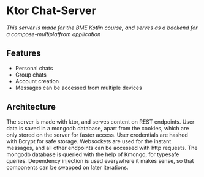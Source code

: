 # Ktor Chat-Server

_This server is made for the BME Kotlin course, and serves as a backend for a compose-multiplatfrom application_

## Features

- Personal chats
- Group chats
- Account creation
- Messages can be accessed from multiple devices

## Architecture

The server is made with ktor, and serves content on REST endpoints.
User data is saved in a mongodb database, apart from the cookies, which are only stored on
the server for faster access. User credentials are hashed with Bcrypt for safe storage.
Websockets are used for the instant messages, and all other endpoints can be accessed with http requests.
The mongodb database is queried with the help of Kmongo, for typesafe queries.
Dependency injection is used everywhere it makes sense, so that components can be swapped on later iterations.
